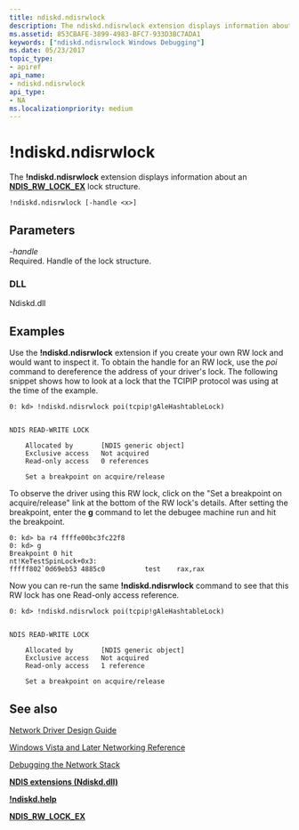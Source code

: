 ```yaml
---
title: ndiskd.ndisrwlock
description: The ndiskd.ndisrwlock extension displays information about an NDIS_RW_LOCK_EX lock structure.
ms.assetid: 853CBAFE-3899-4983-BFC7-933D3BC7ADA1
keywords: ["ndiskd.ndisrwlock Windows Debugging"]
ms.date: 05/23/2017
topic_type:
- apiref
api_name:
- ndiskd.ndisrwlock
api_type:
- NA
ms.localizationpriority: medium
---
```


# !ndiskd.ndisrwlock


The **!ndiskd.ndisrwlock** extension displays information about an [**NDIS\_RW\_LOCK\_EX**](https://docs.microsoft.com/previous-versions/windows/hardware/drivers/ff567279(v=vs.85)) lock structure.

```console
!ndiskd.ndisrwlock [-handle <x>] 
```

## <span id="Parameters"></span><span id="parameters"></span><span id="PARAMETERS"></span>Parameters


<span id="_______-handle______"></span><span id="_______-HANDLE______"></span> *-handle*   
Required. Handle of the lock structure.

### <span id="DLL"></span><span id="dll"></span>DLL

Ndiskd.dll

Examples
--------

Use the **!ndiskd.ndisrwlock** extension if you create your own RW lock and would want to inspect it. To obtain the handle for an RW lock, use the *poi* command to dereference the address of your driver's lock. The following snippet shows how to look at a lock that the TCIPIP protocol was using at the time of the example.

```console
0: kd> !ndiskd.ndisrwlock poi(tcpip!gAleHashtableLock)


NDIS READ-WRITE LOCK

    Allocated by       [NDIS generic object]
    Exclusive access   Not acquired
    Read-only access   0 references

    Set a breakpoint on acquire/release
```

To observe the driver using this RW lock, click on the "Set a breakpoint on acquire/release" link at the bottom of the RW lock's details. After setting the breakpoint, enter the **g** command to let the debugee machine run and hit the breakpoint.

```console
0: kd> ba r4 ffffe00bc3fc22f8
0: kd> g
Breakpoint 0 hit
nt!KeTestSpinLock+0x3:
fffff802`0d69eb53 4885c0          test    rax,rax
```

Now you can re-run the same **!ndiskd.ndisrwlock** command to see that this RW lock has one Read-only access reference.

```console
0: kd> !ndiskd.ndisrwlock poi(tcpip!gAleHashtableLock)


NDIS READ-WRITE LOCK

    Allocated by       [NDIS generic object]
    Exclusive access   Not acquired
    Read-only access   1 reference

    Set a breakpoint on acquire/release
```

## <span id="see_also"></span>See also


[Network Driver Design Guide](https://docs.microsoft.com/windows-hardware/drivers/network/index)

[Windows Vista and Later Networking Reference](https://docs.microsoft.com/windows-hardware/drivers/ddi/_netvista/)

[Debugging the Network Stack](https://channel9.msdn.com/Shows/Defrag-Tools/Defrag-Tools-175-Debugging-the-Network-Stack)

[**NDIS extensions (Ndiskd.dll)**](ndis-extensions--ndiskd-dll-.md)

[**!ndiskd.help**](-ndiskd-help.md)

[**NDIS\_RW\_LOCK\_EX**](https://docs.microsoft.com/previous-versions/windows/hardware/drivers/ff567279(v=vs.85))

 

 






